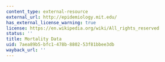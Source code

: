 ```yaml
---
content_type: external-resource
external_url: http://epidemiology.mit.edu/
has_external_license_warning: true
license: https://en.wikipedia.org/wiki/All_rights_reserved
status: ''
title: Mortality Data
uid: 7aea89b5-bfc1-478b-8802-53f81bbee3db
wayback_url: ''
---
```

